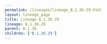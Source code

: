 ```yaml
---
permalink: /lineages/lineage_B.1.36.29.html
layout: lineage_page
title: Lineage B.1.36.29
lineage: B.1.36.29
parent: B.1.36
children: ['B.1.36.29']
---
```

